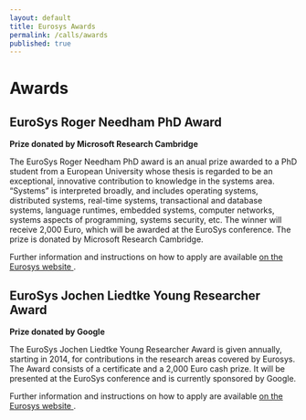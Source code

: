 ```yaml
---
layout: default
title: Eurosys Awards
permalink: /calls/awards
published: true
---
```


# Awards

## EuroSys Roger Needham PhD Award

**Prize donated by Microsoft Research Cambridge**

The EuroSys Roger Needham PhD award is an anual prize awarded to a PhD student from a European University whose thesis is regarded to be an exceptional, innovative contribution to knowledge in the systems area. “Systems” is interpreted broadly, and includes operating systems, distributed systems, real-time systems, transactional and database systems, language runtimes, embedded systems, computer networks, systems aspects of programming, systems security, etc. The winner will receive 2,000 Euro, which will be awarded at the EuroSys conference.  The prize is donated by Microsoft Research Cambridge.

Further information and instructions on how to apply are available <a href="http://www.eurosys.org/awards/needham-award" target="_blank"> on the Eurosys website </a>.

## EuroSys Jochen Liedtke Young Researcher Award

**Prize donated by Google**

The EuroSys Jochen Liedtke Young Researcher Award is given annually, starting in 2014, for contributions in the research areas covered by Eurosys. The Award consists of a certificate and a 2,000 Euro cash prize. It will be presented at the EuroSys conference and is currently sponsored by Google.

Further information and instructions on how to apply are available <a href="http://www.eurosys.org/awards/liedtke-award" target="_blank"> on the Eurosys website </a>. 